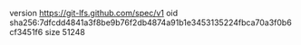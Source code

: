 version https://git-lfs.github.com/spec/v1
oid sha256:7dfcdd4841a3f8be9b76f2db4874a91b1e3453135224fbca70a3f0b6cf3451f6
size 51248

